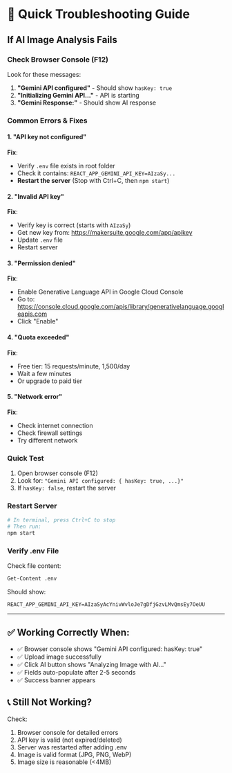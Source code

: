 # 🔧 Quick Troubleshooting Guide

## If AI Image Analysis Fails

### Check Browser Console (F12)

Look for these messages:

1. **"Gemini API configured"** - Should show `hasKey: true`
2. **"Initializing Gemini API..."** - API is starting
3. **"Gemini Response:"** - Should show AI response

### Common Errors & Fixes

#### 1. "API key not configured"
**Fix**: 
- Verify `.env` file exists in root folder
- Check it contains: `REACT_APP_GEMINI_API_KEY=AIzaSy...`
- **Restart the server** (Stop with Ctrl+C, then `npm start`)

#### 2. "Invalid API key"
**Fix**:
- Verify key is correct (starts with `AIzaSy`)
- Get new key from: https://makersuite.google.com/app/apikey
- Update `.env` file
- Restart server

#### 3. "Permission denied"
**Fix**:
- Enable Generative Language API in Google Cloud Console
- Go to: https://console.cloud.google.com/apis/library/generativelanguage.googleapis.com
- Click "Enable"

#### 4. "Quota exceeded"
**Fix**:
- Free tier: 15 requests/minute, 1,500/day
- Wait a few minutes
- Or upgrade to paid tier

#### 5. "Network error"
**Fix**:
- Check internet connection
- Check firewall settings
- Try different network

### Quick Test

1. Open browser console (F12)
2. Look for: `"Gemini API configured: { hasKey: true, ...}"`
3. If `hasKey: false`, restart the server

### Restart Server

```bash
# In terminal, press Ctrl+C to stop
# Then run:
npm start
```

### Verify .env File

Check file content:
```bash
Get-Content .env
```

Should show:
```
REACT_APP_GEMINI_API_KEY=AIzaSyAcYnivWvloJe7gDfjGzvLMvQmsEy7OeUU
```

---

## ✅ Working Correctly When:

- ✅ Browser console shows "Gemini API configured: hasKey: true"
- ✅ Upload image successfully
- ✅ Click AI button shows "Analyzing Image with AI..."
- ✅ Fields auto-populate after 2-5 seconds
- ✅ Success banner appears

## 📞 Still Not Working?

Check:
1. Browser console for detailed errors
2. API key is valid (not expired/deleted)
3. Server was restarted after adding .env
4. Image is valid format (JPG, PNG, WebP)
5. Image size is reasonable (<4MB)
